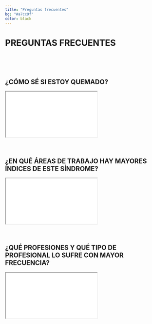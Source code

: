 ```yaml
---
title: "Preguntas frecuentes"
bg: "#a7cc9f"
color: black
---
```


# PREGUNTAS FRECUENTES

<br>
<br>
<br>

## ¿CÓMO SÉ SI ESTOY QUEMADO?

<div class="icontain">
  <iframe src="//www.youtube.com/embed/eLC-tFsn9rw" allowfullscreen></iframe>
</div>

<br>
<br>

## ¿EN QUÉ ÁREAS DE TRABAJO HAY MAYORES ÍNDICES DE ESTE SÍNDROME?

<div class="icontain">
  <iframe src="//www.youtube.com/embed/EUL29ceoyYI" allowfullscreen></iframe>
</div>

<br>
<br>

## ¿QUÉ PROFESIONES Y QUÉ TIPO DE PROFESIONAL LO SUFRE CON MAYOR FRECUENCIA?

<div class="icontain">
  <iframe src="//www.youtube.com/embed/M2TIDVKjTaQ" allowfullscreen></iframe>
</div>
